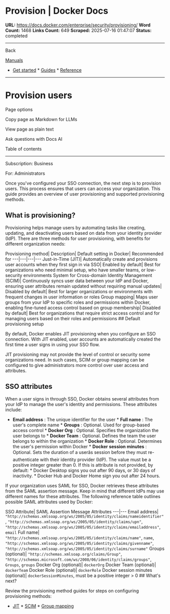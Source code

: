 # Provision | Docker Docs

**URL:** https://docs.docker.com/enterprise/security/provisioning/
**Word Count:** 1468
**Links Count:** 649
**Scraped:** 2025-07-16 01:47:07
**Status:** completed

---

Back

[Manuals](https://docs.docker.com/manuals/)

  * [Get started](https://docs.docker.com/get-started/)   * [Guides](https://docs.docker.com/guides/)   * [Reference](https://docs.docker.com/reference/)

* * *

# Provision users

Page options

Copy page as Markdown for LLMs

View page as plain text

Ask questions with Docs AI

Table of contents

* * *

Subscription: Business

For: Administrators

Once you've configured your SSO connection, the next step is to provision users. This process ensures that users can access your organization. This guide provides an overview of user provisioning and supported provisioning methods.

## What is provisioning?

Provisioning helps manage users by automating tasks like creating, updating, and deactivating users based on data from your identity provider \(IdP\). There are three methods for user provisioning, with benefits for different organization needs:

Provisioning method| Description| Default setting in Docker| Recommended for   ---|---|---|---   Just-in-Time \(JIT\)| Automatically create and provisions user accounts when they first sign in via SSO| Enabled by default| Best for organizations who need minimal setup, who have smaller teams, or low-security environments   System for Cross-domain Identity Management \(SCIM\)| Continuously syncs user data between your IdP and Docker, ensuring user attributes remain updated without requiring manual updates| Disabled by default| Best for larger organizations or environments with frequent changes in user information or roles   Group mapping| Maps user groups from your IdP to specific roles and permissions within Docker, enabling fine-tuned access control based on group membership| Disabled by default| Best for organizations that require strict access control and for managing users based on their roles and permissions      ## Default provisioning setup

By default, Docker enables JIT provisioning when you configure an SSO connection. With JIT enabled, user accounts are automatically created the first time a user signs in using your SSO flow.

JIT provisioning may not provide the level of control or security some organizations need. In such cases, SCIM or group mapping can be configured to give administrators more control over user access and attributes.

## SSO attributes

When a user signs in through SSO, Docker obtains several attributes from your IdP to manage the user's identity and permissions. These attributes include:

  * **Email address** : The unique identifier for the user   * **Full name** : The user's complete name   * **Groups** : Optional. Used for group-based access control   * **Docker Org** : Optional. Specifies the organization the user belongs to   * **Docker Team** : Optional. Defines the team the user belongs to within the organization   * **Docker Role** : Optional. Determines the user's permission within Docker   * **Docker session minutes** : Optional. Sets the duration of a userâs session before they must re-authenticate with their identity provider \(IdP\). The value must be a positive integer greater than 0. If this is attribute is not provided, by default:     * Docker Desktop signs you out after 90 days, or 30 days of inactivity.     * Docker Hub and Docker Home sign you out after 24 hours.

If your organization uses SAML for SSO, Docker retrieves these attributes from the SAML assertion message. Keep in mind that different IdPs may use different names for these attributes. The following reference table outlines possible SAML attributes used by Docker:

SSO Attribute| SAML Assertion Message Attributes   ---|---   Email address| `"http://schemas.xmlsoap.org/ws/2005/05/identity/claims/nameidentifier"`, `"http://schemas.xmlsoap.org/ws/2005/05/identity/claims/upn"`, `"http://schemas.xmlsoap.org/ws/2005/05/identity/claims/emailaddress"`, `email`   Full name| `"http://schemas.xmlsoap.org/ws/2005/05/identity/claims/name"`, `name`, `"http://schemas.xmlsoap.org/ws/2005/05/identity/claims/givenname"`, `"http://schemas.xmlsoap.org/ws/2005/05/identity/claims/surname"`   Groups \(optional\)| `"http://schemas.xmlsoap.org/claims/Group"`, `"http://schemas.microsoft.com/ws/2008/06/identity/claims/groups"`, `Groups`, `groups`   Docker Org \(optional\)| `dockerOrg`   Docker Team \(optional\)| `dockerTeam`   Docker Role \(optional\)| `dockerRole`   Docker session minutes \(optional\)| `dockerSessionMinutes`, must be a positive integer > 0      ## What's next?

Review the provisioning method guides for steps on configuring provisioning methods:

  * [JIT](https://docs.docker.com/enterprise/security/provisioning/just-in-time/)   * [SCIM](https://docs.docker.com/enterprise/security/provisioning/scim/)   * [Group mapping](https://docs.docker.com/enterprise/security/provisioning/group-mapping/)